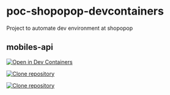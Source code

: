 # poc-shopopop-devcontainers
Project to automate dev environment at shopopop


## mobiles-api
[![Open in Dev Containers](https://img.shields.io/static/v1?label=Dev%20Containers&message=Open&color=blue&logo=visualstudiocode)](https://vscode.dev/redirect?url=vscode://ms-vscode-remote.remote-containers/cloneInVolume?url=https://github.com/d-n-correia/poc-shopopop-devcontainers)

[![Clone repository](https://img.shields.io/static/v1?label=Clone%20repository&message=Open&color=blue&logo=visualstudiocode)](https://vscode.dev/redirect?url=vscode://ms-vscode-remote.remote-containers&vscode://vscode.git/clone?url=https://github.com/d-n-correia/poc-shopopop-devcontainers)

[![Clone repository](https://img.shields.io/static/v1?label=install%20devcontainer&message=Open&color=blue&logo=visualstudiocode)](https://vscode.dev/redirect?install-extension=url=ms-vscode-remote.remote-containers)

